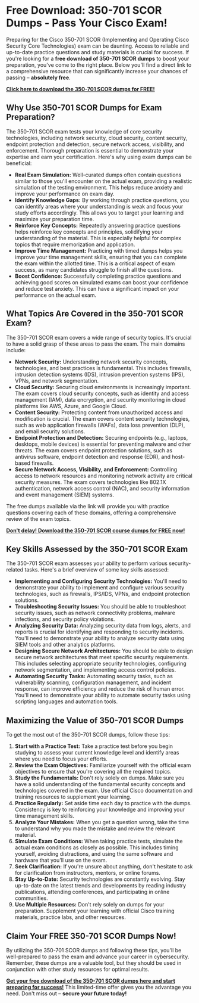 # Free Download: 350-701 SCOR Dumps - Pass Your Cisco Exam!

Preparing for the Cisco 350-701 SCOR (Implementing and Operating Cisco Security Core Technologies) exam can be daunting. Access to reliable and up-to-date practice questions and study materials is crucial for success. If you're looking for a **free download of 350-701 SCOR dumps** to boost your preparation, you've come to the right place. Below you'll find a direct link to a comprehensive resource that can significantly increase your chances of passing – **absolutely free**.

[**Click here to download the 350-701 SCOR dumps for FREE!**](https://udemywork.com/350-701-dumps)

## Why Use 350-701 SCOR Dumps for Exam Preparation?

The 350-701 SCOR exam tests your knowledge of core security technologies, including network security, cloud security, content security, endpoint protection and detection, secure network access, visibility, and enforcement. Thorough preparation is essential to demonstrate your expertise and earn your certification. Here's why using exam dumps can be beneficial:

*   **Real Exam Simulation:** Well-curated dumps often contain questions similar to those you'll encounter on the actual exam, providing a realistic simulation of the testing environment. This helps reduce anxiety and improve your performance on exam day.
*   **Identify Knowledge Gaps:** By working through practice questions, you can identify areas where your understanding is weak and focus your study efforts accordingly. This allows you to target your learning and maximize your preparation time.
*   **Reinforce Key Concepts:** Repeatedly answering practice questions helps reinforce key concepts and principles, solidifying your understanding of the material. This is especially helpful for complex topics that require memorization and application.
*   **Improve Time Management:** Practicing with timed dumps helps you improve your time management skills, ensuring that you can complete the exam within the allotted time. This is a critical aspect of exam success, as many candidates struggle to finish all the questions.
*   **Boost Confidence:** Successfully completing practice questions and achieving good scores on simulated exams can boost your confidence and reduce test anxiety. This can have a significant impact on your performance on the actual exam.

## What Topics Are Covered in the 350-701 SCOR Exam?

The 350-701 SCOR exam covers a wide range of security topics. It's crucial to have a solid grasp of these areas to pass the exam. The main domains include:

*   **Network Security:** Understanding network security concepts, technologies, and best practices is fundamental. This includes firewalls, intrusion detection systems (IDS), intrusion prevention systems (IPS), VPNs, and network segmentation.
*   **Cloud Security:** Securing cloud environments is increasingly important. The exam covers cloud security concepts, such as identity and access management (IAM), data encryption, and security monitoring in cloud platforms like AWS, Azure, and Google Cloud.
*   **Content Security:** Protecting content from unauthorized access and modification is crucial. The exam covers content security technologies, such as web application firewalls (WAFs), data loss prevention (DLP), and email security solutions.
*   **Endpoint Protection and Detection:** Securing endpoints (e.g., laptops, desktops, mobile devices) is essential for preventing malware and other threats. The exam covers endpoint protection solutions, such as antivirus software, endpoint detection and response (EDR), and host-based firewalls.
*   **Secure Network Access, Visibility, and Enforcement:** Controlling access to network resources and monitoring network activity are critical security measures. The exam covers technologies like 802.1X authentication, network access control (NAC), and security information and event management (SIEM) systems.

The free dumps available via the link will provide you with practice questions covering each of these domains, offering a comprehensive review of the exam topics.

[**Don't delay! Download the 350-701 SCOR course dumps for FREE now!**](https://udemywork.com/350-701-dumps)

## Key Skills Assessed by the 350-701 SCOR Exam

The 350-701 SCOR exam assesses your ability to perform various security-related tasks. Here's a brief overview of some key skills assessed:

*   **Implementing and Configuring Security Technologies:** You'll need to demonstrate your ability to implement and configure various security technologies, such as firewalls, IPS/IDS, VPNs, and endpoint protection solutions.
*   **Troubleshooting Security Issues:** You should be able to troubleshoot security issues, such as network connectivity problems, malware infections, and security policy violations.
*   **Analyzing Security Data:** Analyzing security data from logs, alerts, and reports is crucial for identifying and responding to security incidents. You'll need to demonstrate your ability to analyze security data using SIEM tools and other analytics platforms.
*   **Designing Secure Network Architectures:** You should be able to design secure network architectures that meet specific security requirements. This includes selecting appropriate security technologies, configuring network segmentation, and implementing access control policies.
*   **Automating Security Tasks:** Automating security tasks, such as vulnerability scanning, configuration management, and incident response, can improve efficiency and reduce the risk of human error. You'll need to demonstrate your ability to automate security tasks using scripting languages and automation tools.

## Maximizing the Value of 350-701 SCOR Dumps

To get the most out of the 350-701 SCOR dumps, follow these tips:

1.  **Start with a Practice Test:** Take a practice test before you begin studying to assess your current knowledge level and identify areas where you need to focus your efforts.
2.  **Review the Exam Objectives:** Familiarize yourself with the official exam objectives to ensure that you're covering all the required topics.
3.  **Study the Fundamentals:** Don't rely solely on dumps. Make sure you have a solid understanding of the fundamental security concepts and technologies covered in the exam. Use official Cisco documentation and training resources to supplement your learning.
4.  **Practice Regularly:** Set aside time each day to practice with the dumps. Consistency is key to reinforcing your knowledge and improving your time management skills.
5.  **Analyze Your Mistakes:** When you get a question wrong, take the time to understand why you made the mistake and review the relevant material.
6.  **Simulate Exam Conditions:** When taking practice tests, simulate the actual exam conditions as closely as possible. This includes timing yourself, avoiding distractions, and using the same software and hardware that you'll use on the exam.
7.  **Seek Clarification:** If you're unsure about anything, don't hesitate to ask for clarification from instructors, mentors, or online forums.
8.  **Stay Up-to-Date:** Security technologies are constantly evolving. Stay up-to-date on the latest trends and developments by reading industry publications, attending conferences, and participating in online communities.
9.  **Use Multiple Resources:** Don't rely solely on dumps for your preparation. Supplement your learning with official Cisco training materials, practice labs, and other resources.

## Claim Your FREE 350-701 SCOR Dumps Now!

By utilizing the 350-701 SCOR dumps and following these tips, you'll be well-prepared to pass the exam and advance your career in cybersecurity. Remember, these dumps are a valuable tool, but they should be used in conjunction with other study resources for optimal results.

[**Get your free download of the 350-701 SCOR dumps here and start preparing for success!**](https://udemywork.com/350-701-dumps) This limited-time offer gives you the advantage you need. Don't miss out – **secure your future today!**
